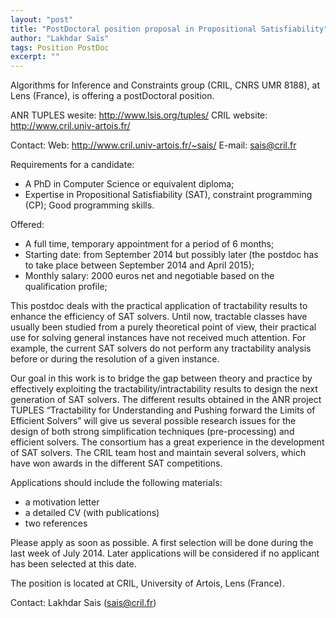 ```yaml
---
layout: "post"
title: "PostDoctoral position proposal in Propositional Satisfiability"
author: "Lakhdar Saïs"
tags: Position PostDoc
excerpt: ""
---
```

Algorithms for Inference and Constraints group (CRIL, CNRS UMR 8188), at Lens (France), is offering a postDoctoral position.

ANR TUPLES wesite: http://www.lsis.org/tuples/
CRIL website: http://www.cril.univ-artois.fr/

Contact: 
Web: http://www.cril.univ-artois.fr/~sais/
E-mail: sais@cril.fr 

Requirements for a candidate: 

* A PhD in Computer Science or equivalent diploma;
* Expertise in Propositional Satisfiability (SAT), constraint programming (CP); Good programming skills. 

Offered: 

* A full time, temporary appointment for a period of 6 months; 
* Starting date: from September 2014 but possibly later (the postdoc has to take place between September 2014 and April 2015);
* Monthly salary: 2000 euros net and negotiable based on the qualification profile;

This postdoc deals with the practical application of tractability results to enhance the efficiency of SAT solvers.
Until now, tractable classes have usually been studied from a purely theoretical point of view, their practical use
for solving general instances have not received much attention. For example, the current SAT solvers do not perform
any tractability analysis before or during the resolution of a given instance.

Our goal in this work is to bridge the gap between theory and practice by effectively exploiting the
tractability/intractability results to design the next generation of SAT solvers. The different results obtained in
the ANR project TUPLES “Tractability for Understanding and Pushing forward the Limits of Efficient Solvers” will
give us several possible research issues for the design of both strong simplification techniques (pre-processing) and
efficient solvers.
The consortium has a great experience in the development of SAT solvers. The CRIL team host and maintain several
solvers, which have won awards in the different SAT competitions.

Applications should include the following materials:

* a motivation letter
* a detailed CV (with publications)
* two references 

Please apply as soon as possible. A first selection will be done during the last week of July 2014. Later applications
will be considered if no applicant has been selected at this date.

The position is located at CRIL, University of Artois, Lens (France).

Contact: Lakhdar Sais (sais@cril.fr) 
